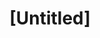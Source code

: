 ---
pid: Ch718
title: "[Untitled]"
location_transcription: A closed school where they want
zipcode: '19104'
outside_phl: 
neighborhood: University City,Belmont,Parkside,Powelton Village
age: 
age_range: 
instagram: 
image_file_name: Ch_718.jpg
proposal_transcription: Philly student union should be given funding to design and
  build their own moment
topic: Education,Philadelphia
topic_summary: 0, 0
type: Other No Form
keywords_other: 
credit: 
image_labels: 
twitter: 
facebook: 
permalink: "/monuments/ch718/"
layout: item-page
---